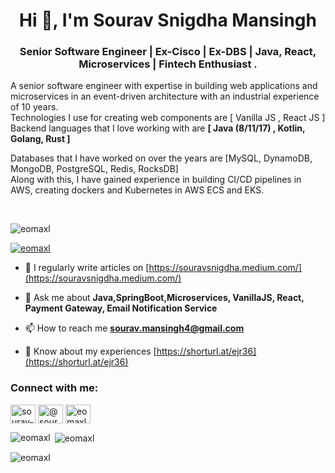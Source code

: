 <h1 align="center">Hi 👋, I'm Sourav Snigdha Mansingh</h1>
<h3 align="center">Senior Software Engineer  | Ex-Cisco | Ex-DBS | Java, React, Microservices | Fintech Enthusiast .</h3>
<p>A senior software engineer with expertise in building web applications and microservices in an event-driven architecture with an industrial experience of 10 years.
<br>
Technologies I use for creating web components are [ Vanilla JS , React JS ] <be><be>
Backend languages that I love working with are <b>[ Java (8/11/17) , Kotlin, Golang, Rust ] </b> <br>

Databases that I have worked on over the years are [MySQL, DynamoDB, MongoDB, PostgreSQL, Redis, RocksDB] <br>
Along with this, I have gained experience in building CI/CD pipelines in AWS, creating dockers and Kubernetes in AWS ECS and EKS.</p>
<br>

<p align="left"> <img src="https://komarev.com/ghpvc/?username=eomaxl&label=Profile%20views&color=0e75b6&style=flat" alt="eomaxl" /> </p>

<p align="left"> <a href="https://github.com/ryo-ma/github-profile-trophy"><img src="https://github-profile-trophy.vercel.app/?username=eomaxl" alt="eomaxl" /></a> </p>

- 📝 I regularly write articles on [https://souravsnigdha.medium.com/](https://souravsnigdha.medium.com/)

- 💬 Ask me about **Java,SpringBoot,Microservices, VanillaJS, React, Payment Gateway, Email Notification Service**

- 📫 How to reach me **sourav.mansingh4@gmail.com**

- 📄 Know about my experiences [https://shorturl.at/ejr36](https://shorturl.at/ejr36)


<h3 align="left">Connect with me:</h3>
<p align="left">
<a href="https://linkedin.com/in/sourav-snigdha-mansingh" target="blank"><img align="center" src="https://raw.githubusercontent.com/rahuldkjain/github-profile-readme-generator/master/src/images/icons/Social/linked-in-alt.svg" alt="sourav-snigdha-mansingh" height="30" width="40" /></a>
<a href="https://medium.com/@souravsnigdha" target="blank"><img align="center" src="https://raw.githubusercontent.com/rahuldkjain/github-profile-readme-generator/master/src/images/icons/Social/medium.svg" alt="@souravsnigdha" height="30" width="40" /></a>
<a href="https://www.leetcode.com/eomaxl" target="blank"><img align="center" src="https://raw.githubusercontent.com/rahuldkjain/github-profile-readme-generator/master/src/images/icons/Social/leet-code.svg" alt="eomaxl" height="30" width="40" /></a>
</p>

<p><img align="left" src="https://github-readme-stats.vercel.app/api/top-langs?username=eomaxl&show_icons=true&locale=en&layout=compact" alt="eomaxl" /></p>

<p>&nbsp;<img align="center" src="https://github-readme-stats.vercel.app/api?username=eomaxl&show_icons=true&locale=en" alt="eomaxl" /></p>

<p><img align="center" src="https://github-readme-streak-stats.herokuapp.com/?user=eomaxl&" alt="eomaxl" /></p>
